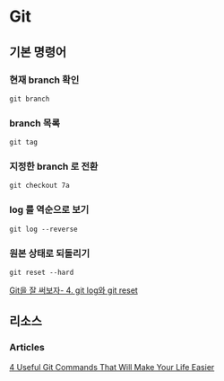 # Git

## 기본 명령어

### 현재 branch 확인
```
git branch
```

### branch 목록
```
git tag
```

### 지정한 branch 로 전환
```
git checkout 7a
```

### log 를 역순으로 보기
```
git log --reverse
```

### 원본 상태로 되돌리기
```
git reset --hard
```
[Git을 잘 써보자- 4. git log와 git reset](https://suwoni-codelab.com/git/2018/04/05/Git-reset/)

### 


## 리소스

### Articles

[4 Useful Git Commands That Will Make Your Life Easier](https://www.codica.com/blog/useful-git-commands-that-save-time/)

